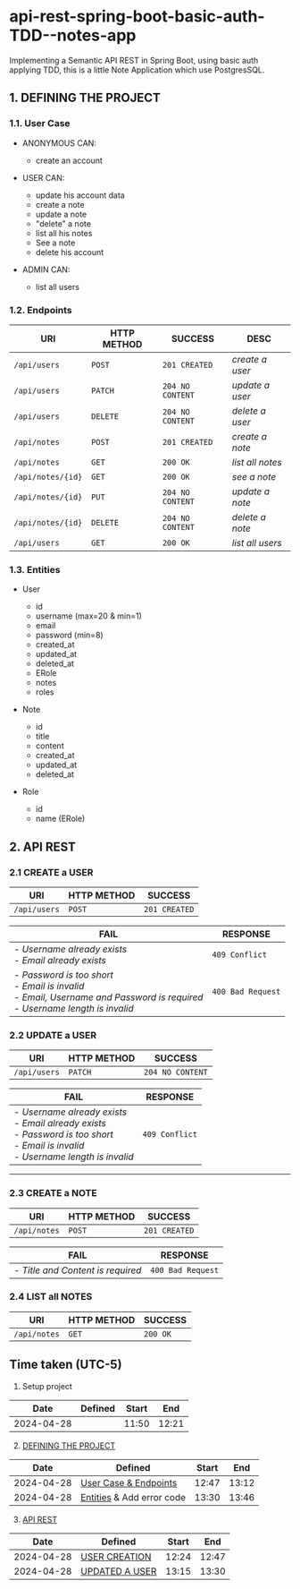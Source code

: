 # api-rest-spring-boot-basic-auth-TDD--notes-app

Implementing a Semantic API REST in Spring Boot, using basic auth applying TDD, this is a little Note Application which
use PostgresSQL.

## 1. DEFINING THE PROJECT

### 1.1. User Case

- ANONYMOUS CAN:
    - create an account


- USER CAN:
    - update his account data
    - create a note
    - update a note
    - "delete" a note
    - list all his notes
    - See a note
    - delete his account


- ADMIN CAN:
    - list all users

### 1.2. Endpoints

| URI               | HTTP METHOD | SUCCESS          | DESC             |
|-------------------|-------------|------------------|------------------|
| `/api/users`      | `POST`      | `201 CREATED`    | _create a user_  |
| `/api/users`      | `PATCH`     | `204 NO CONTENT` | _update a user_  |
| `/api/users`      | `DELETE`    | `204 NO CONTENT` | _delete a user_  |
| `/api/notes`      | `POST`      | `201 CREATED`    | _create a note_  |
| `/api/notes`      | `GET`       | `200 OK`         | _list all notes_ |
| `/api/notes/{id}` | `GET`       | `200 OK`         | _see a note_     |
| `/api/notes/{id}` | `PUT`       | `204 NO CONTENT` | _update a note_  |
| `/api/notes/{id}` | `DELETE`    | `204 NO CONTENT` | _delete a note_  |
| `/api/users`      | `GET`       | `200 OK`         | _list all users_ |

### 1.3. Entities

- User
    - id
    - username (max=20 & min=1)
    - email
    - password (min=8)
    - created_at
    - updated_at
    - deleted_at
    - ERole
    - notes
    - roles


- Note
    - id
    - title
    - content
    - created_at
    - updated_at
    - deleted_at


- Role
    - id
    - name (ERole)

## 2. API REST

### 2.1 CREATE a USER

| URI          | HTTP METHOD | SUCCESS       |
|--------------|-------------|---------------|
| `/api/users` | `POST`      | `201 CREATED` | 

| FAIL                                                                                                                                   | RESPONSE          |
|----------------------------------------------------------------------------------------------------------------------------------------|-------------------|
| - _Username already exists_<br/>- _Email already exists_                                                                               | `409 Conflict`    |
| - _Password is too short_<br/>- _Email is invalid_<br/>- _Email, Username and Password is required_<br/>- _Username length is invalid_ | `400 Bad Request` |

### 2.2 UPDATE a USER

| URI          | HTTP METHOD | SUCCESS          |
|--------------|-------------|------------------|
 `/api/users` | `PATCH`     | `204 NO CONTENT` |

| FAIL                                                                                                                                               | RESPONSE       |
|----------------------------------------------------------------------------------------------------------------------------------------------------|----------------|
| - _Username already exists_<br/>- _Email already exists_<br/>- _Password is too short_<br/>- _Email is invalid_<br/>- _Username length is invalid_ | `409 Conflict` |

<hr>  

### 2.3 CREATE a NOTE

| URI          | HTTP METHOD | SUCCESS       |
|--------------|-------------|---------------|
| `/api/notes` | `POST`      | `201 CREATED` |

| FAIL                              | RESPONSE          |
|-----------------------------------|-------------------|
| - _Title and Content is required_ | `400 Bad Request` |

### 2.4 LIST all NOTES

| URI          | HTTP METHOD | SUCCESS  |
|--------------|-------------|----------|
| `/api/notes` | `GET`       | `200 OK` |

## Time taken (UTC-5)

1. Setup project

| Date       | Defined | Start | End   |
|------------|---------|-------|-------|
| 2024-04-28 |         | 11:50 | 12:21 |

2. [DEFINING THE PROJECT](#1-defining-the-project)

| Date       | Defined                                   | Start | End   |
|------------|-------------------------------------------|-------|-------|
| 2024-04-28 | [User Case & Endpoints](#11-user-case)    | 12:47 | 13:12 |
| 2024-04-28 | [Entities](#12-entities) & Add error code | 13:30 | 13:46 |

3. [API REST](#API-REST)

| Date       | Defined                             | Start      | End   |
|------------|-------------------------------------|------------|-------|
| 2024-04-28 | [USER CREATION](#21-create-a-user)  | 12:24      | 12:47 |
| 2024-04-28 | [UPDATED A USER](#22-update-a-user) | 13:15<br/> | 13:30 |